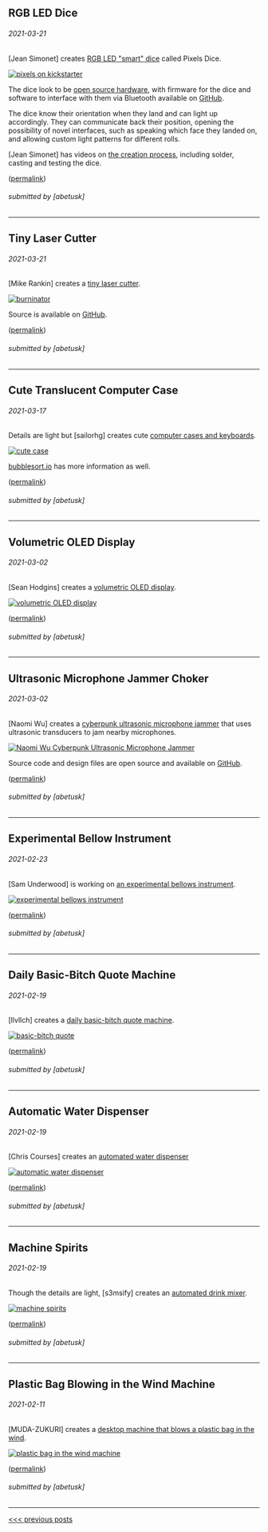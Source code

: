 RGB LED Dice
----

###### 2021-03-21

\[Jean Simonet\] creates [RGB LED "smart" dice](https://www.pixels-dice.com/) called Pixels Dice.

[![pixels on kickstarter](img/2021-03-21-rgb-dice.gif)](https://www.pixels-dice.com/)

The dice look to be [open source hardware](https://hackaday.io/project/28377-pixels),
with firmware for the dice and software to interface with them via Bluetooth available
on [GitHub](https://github.com/jeansimonet/Pixels).

The dice know their orientation when they land and can light up accordingly.
They can communicate back their position, opening the possibility of novel interfaces,
such as speaking which face they landed on, and allowing custom light patterns
for different rolls.

\[Jean Simonet\] has videos on [the creation process](https://www.youtube.com/watch?v=VQzSievR9Zk),
including solder, casting and testing the dice.

([permalink](https://web.archive.org/web/20210318234713/https://www.pixels-dice.com/))

###### submitted by \[abetusk\]




---


Tiny Laser Cutter
----

###### 2021-03-21

\[Mike Rankin\] creates a [tiny laser cutter](https://www.youtube.com/watch?v=s-a9CgvyQM8).

[![burninator](img/2021-03-21-burninantor.gif)](https://www.youtube.com/watch?v=s-a9CgvyQM8)

Source is available on [GitHub](https://github.com/mike-rankin/ESP32_Burninator).

([permalink](https://web.archive.org/web/20210321084158/https://www.youtube.com/watch?v=s-a9CgvyQM8))

###### submitted by \[abetusk\]




---


Cute Translucent Computer Case
----

###### 2021-03-17

Details are light but \[sailorhg\] creates cute [computer cases and keyboards](https://twitter.com/sailorhg/status/1371921515625607168).

[![cute case](img/2021-03-17-cute-case.jpg)](https://twitter.com/sailorhg/status/1371921515625607168)

[bubblesort.io](https://shop.bubblesort.io/) has more information as well.


([permalink](https://web.archive.org/web/20210317135452/https://twitter.com/sailorhg/status/1371921515625607168))

###### submitted by \[abetusk\]




---


Volumetric OLED Display
----

###### 2021-03-02

\[Sean Hodgins\] creates a [volumetric OLED display](https://www.youtube.com/watch?v=sVv1oc14X1w).

[![volumetric OLED display](img/2021-03-02-volumetric-oled.gif)](https://www.youtube.com/watch?v=sVv1oc14X1w)


([permalink](https://web.archive.org/web/20210302164146/https://www.youtube.com/watch?v=sVv1oc14X1w))

###### submitted by \[abetusk\]




---


Ultrasonic Microphone Jammer Choker
----

###### 2021-03-02

\[Naomi Wu\] creates a [cyberpunk ultrasonic microphone jammer](https://twitter.com/RealSexyCyborg/status/1366747095235915777)
that uses ultrasonic transducers to jam nearby microphones.

[![Naomi Wu Cyberpunk Ultrasonic Microphone Jammer](img/2021-03-02-wu-jammer-necklace.jpg)](https://twitter.com/RealSexyCyborg/status/1366747095235915777)

Source code and design files are open source and available on [GitHub](https://github.com/sexycyborg/Wearable-Audio-Jammer).

([permalink](https://web.archive.org/save/https://twitter.com/RealSexyCyborg/status/1366747095235915777))

###### submitted by \[abetusk\]




---


Experimental Bellow Instrument
----

###### 2021-02-23

\[Sam Underwood\] is working on [an experimental bellows instrument](https://twitter.com/misterunderwood/status/1351587816355065864).

[![experimental bellows instrument](img/2021-02-23_organ.gif)](https://twitter.com/misterunderwood/status/1351587816355065864)

([permalink](https://web.archive.org/web/20210119175134/https://twitter.com/misterunderwood/status/1351587816355065864))

###### submitted by \[abetusk\]




---


Daily Basic-Bitch Quote Machine
----

###### 2021-02-19

\[llvllch\] creates a [daily basic-bitch quote machine](https://github.com/llvllch/bbq).

[![basic-bitch quote](img/2021-02-19-basic-bitch-quote.jpg)](https://github.com/llvllch/bbq)


([permalink](https://web.archive.org/web/20210219152813/https://github.com/llvllch/bbq))

###### submitted by \[abetusk\]




---


Automatic Water Dispenser
----

###### 2021-02-19

\[Chris Courses\] creates an [automated water dispenser](https://www.youtube.com/watch?v=S3okv0jYZUc)

[![automatic water dispenser](img/2021-02-19-water-dispenser.gif)](https://www.youtube.com/watch?v=S3okv0jYZUc)


([permalink](https://web.archive.org/web/20210219151745/https://www.youtube.com/watch?v=S3okv0jYZUc))

###### submitted by \[abetusk\]




---


Machine Spirits
----

###### 2021-02-19

Though the details are light, \[s3msify\] creates an [automated drink mixer](https://youtu.be/c1HVvDC-dLs).

[![machine spirits](img/2021-02-19-machine-spirits.gif)](https://youtu.be/c1HVvDC-dLs)


([permalink](https://web.archive.org/web/20210219150042/https://www.youtube.com/watch?v=c1HVvDC-dLs))

###### submitted by \[abetusk\]




---


Plastic Bag Blowing in the Wind Machine
----

###### 2021-02-11

\[MUDA-ZUKURI\] creates a [desktop machine that blows a plastic bag in the wind](https://youtu.be/LakPN8aIe5Q).

[![plastic bag in the wind machine](img/2021-02-11_bagfan.gif)](https://youtu.be/LakPN8aIe5Q)

([permalink](https://web.archive.org/web/20210211110811if_/https://www.youtube.com/watch?v=LakPN8aIe5Q&feature=youtu.be))

###### submitted by \[abetusk\]




---





[<<< previous posts](1/)



